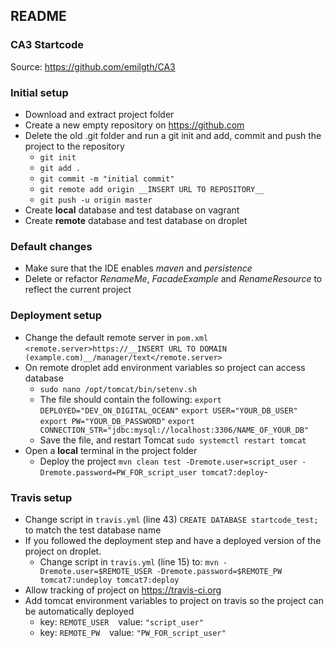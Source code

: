  ## README
 
 ### CA3 Startcode
 Source: <https://github.com/emilgth/CA3>
 
 ### Initial setup
 - Download and extract project folder
 - Create a new empty repository on <https://github.com>
 - Delete the old .git folder and run a git init and add, commit and push the project to the repository 
   - `git init`
   - `git add .`
   - `git commit -m "initial commit"`
   - `git remote add origin __INSERT URL TO REPOSITORY__`
   - `git push -u origin master`
 - Create __local__ database and test database on vagrant
 - Create __remote__ database and test database on droplet 

 ### Default changes
 - Make sure that the IDE enables _maven_ and _persistence_
 - Delete or refactor _RenameMe_, _FacadeExample_ and _RenameResource_ to reflect the current project

 ### Deployment setup
 - Change the default remote server in `pom.xml`
   `<remote.server>https://__INSERT URL TO DOMAIN (example.com)__/manager/text</remote.server>`
 - On remote droplet add environment variables so project can access database
   - `sudo nano /opt/tomcat/bin/setenv.sh`
   - The file should contain the following:
     `export DEPLOYED="DEV_ON_DIGITAL_OCEAN"`
     `export USER="YOUR_DB_USER"`
     `export PW="YOUR_DB_PASSWORD"`
     `export CONNECTION_STR="jdbc:mysql://localhost:3306/NAME_OF_YOUR_DB"`
   - Save the file, and restart Tomcat `sudo systemctl restart tomcat`
 - Open a __local__ terminal in the project folder
   - Deploy the project
     `mvn clean test -Dremote.user=script_user -Dremote.password=PW_FOR_script_user tomcat7:deploy`- 

 ### Travis setup
 - Change script in `travis.yml` (line 43) `CREATE DATABASE startcode_test;` to match the test database name
 - If you followed the deployment step and have a deployed version of the project on droplet.
   - Change script in `travis.yml` (line 15) to:
   `mvn -Dremote.user=$REMOTE_USER -Dremote.password=$REMOTE_PW tomcat7:undeploy tomcat7:deploy`
 - Allow tracking of project on <https://travis-ci.org>
 - Add tomcat environment variables to project on travis so the project can be automatically deployed
   - key: `REMOTE_USER` &ensp; value: `"script_user"`
   - key: `REMOTE_PW` &ensp; value: `"PW_FOR_script_user"`
